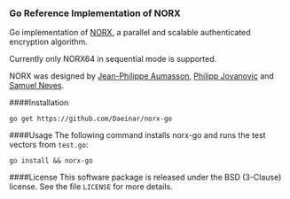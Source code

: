 ### Go Reference Implementation of NORX

Go implementation of [NORX](https://norx.io), a parallel and scalable authenticated encryption algorithm.

Currently only NORX64 in sequential mode is supported.

NORX was designed by [Jean-Philippe Aumasson](https://aumasson.jp), [Philipp Jovanovic](http://cryptomaths.com) and [Samuel Neves](http://eden.dei.uc.pt/~sneves/).


####Installation
```
go get https://github.com/Daeinar/norx-go
```

####Usage
The following command installs norx-go and runs the test vectors from `test.go`:
```
go install && norx-go
```

####License
This software package is released under the BSD (3-Clause) license. See the file `LICENSE` for more details.
